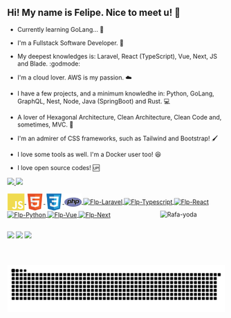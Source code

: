 ## Hi! My name is Felipe. Nice to meet u! :wave:

- Currently learning GoLang... 💙

- I'm a Fullstack Software Developer. :metal:
- My deepest knowledges is: Laravel, React (TypeScript), Vue, Next, JS and Blade. :godmode:
- I'm a cloud lover. AWS is my passion. :cloud:
- I have a few projects, and a minimum knowledhe in: Python, GoLang, GraphQL, Nest, Node, Java (SpringBoot) and Rust. :computer:
- A lover of Hexagonal Architecture, Clean Architecture, Clean Code and, sometimes, MVC. :rocket:
- I'm an admirer of CSS frameworks, such as Tailwind and Bootstrap! :paintbrush:
- I love some tools as well. I'm a Docker user too! :laughing:
- I love open source codes! :up:

<div>
  <a href="https://github.com/felipebrsk">
  <img height="180em" src="https://github-readme-stats.vercel.app/api?username=felipebrsk&show_icons=true&theme=dark&include_all_commits=true&count_private=true" />
  <img height="180em" src="https://github-readme-stats.vercel.app/api/top-langs/?username=felipebrsk&layout=compact&langs_count=7&theme=dark" />
</div>

<div style="display: inline_block"><br />
  <img align="center" alt="Flp-Js" height="40" width="40" src="https://raw.githubusercontent.com/devicons/devicon/master/icons/javascript/javascript-plain.svg" />
  <img align="center" alt="´Flp-HTML" height="40" width="40" src="https://raw.githubusercontent.com/devicons/devicon/master/icons/html5/html5-original.svg" />
  <img align="center" alt="Flp-CSS" height="40" width="40" src="https://raw.githubusercontent.com/devicons/devicon/master/icons/css3/css3-original.svg" />
  <img align="center" alt="Flp-PHP" height="40" width="40" src="https://raw.githubusercontent.com/devicons/devicon/master/icons/php/php-original.svg" />
  <img align="center" alt="Flp-Laravel" height="40" width="40" src="https://upload.wikimedia.org/wikipedia/commons/thumb/9/9a/Laravel.svg/115px-Laravel.svg.png?20190820171151" />
  <img align="center" alt="Flp-Typescript" height="40" width="40" src="https://upload.wikimedia.org/wikipedia/commons/thumb/archive/f/f5/20230616215447%21Typescript.svg/120px-Typescript.svg.png" />
  <img align="center" alt="Flp-React" height="40" width="40" src="https://upload.wikimedia.org/wikipedia/commons/thumb/4/47/React.svg/120px-React.svg.png?20230428153009" />
  <img align="center" alt="Flp-Python" height="40" width="40" src="https://upload.wikimedia.org/wikipedia/commons/thumb/0/0a/Python.svg/120px-Python.svg.png?20101018043057" />
  <img align="center" alt="Flp-Vue" height="40" width="40" src="https://upload.wikimedia.org/wikipedia/commons/thumb/9/95/Vue.js_Logo_2.svg/120px-Vue.js_Logo_2.svg.png?20170919082558" />
  <img align="center" alt="Flp-Next" height="40" width="40" src="https://cdn.worldvectorlogo.com/logos/next-js.svg" />
  <img align="right" alt="Rafa-yoda" src="https://media3.giphy.com/media/kXrImLzUUZ7oY/giphy.gif" width="150" height="125" />
</div>
  
  ##
<div>
  <a href = "mailto:felipe.ufs97@gmail.com"><img src="https://img.shields.io/badge/-Gmail-%23333?style=for-the-badge&logo=gmail&logoColor=white" target="_blank"></a>
  <a href="https://www.linkedin.com/in/felipe-luz-oliveira" target="_blank"><img src="https://img.shields.io/badge/-LinkedIn-%230077B5?style=for-the-badge&logo=linkedin&logoColor=white" target="_blank"></a>
  <a href="https://wa.me/5579998677272" target="_blank"><img src="https://img.shields.io/badge/WhatsApp-25D366?style=for-the-badge&logo=whatsapp&logoColor=white" /></a>
  
  ![Snake animation](https://github.com/felipebrsk/felipebrsk/blob/output/github-contribution-grid-snake.svg)
</div>
